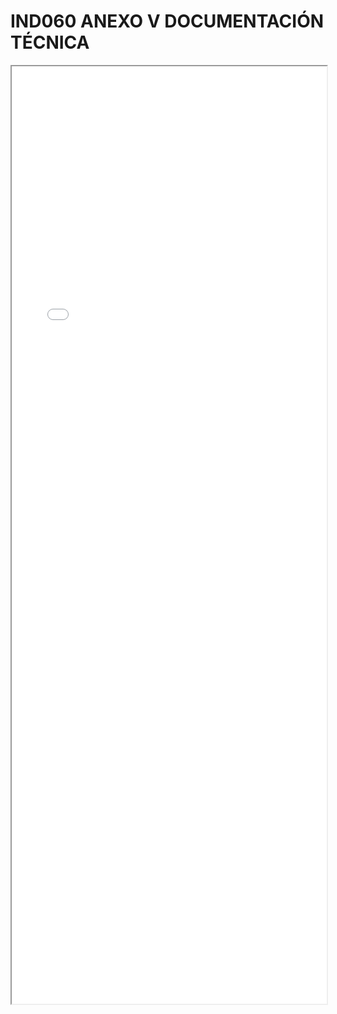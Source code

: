 
# IND060 ANEXO V DOCUMENTACIÓN TÉCNICA

<iframe src="../IND060 ANEXO V DOCUMENTACIÓN TÉCNICA.pdf" width="100%" height="1500px"></iframe>

